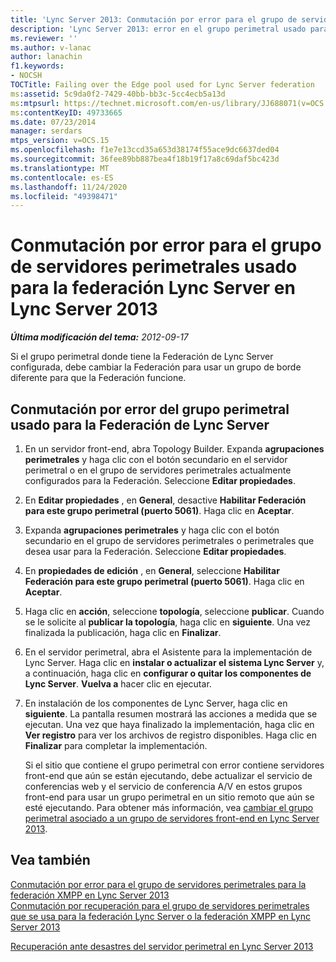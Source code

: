 ```yaml
---
title: 'Lync Server 2013: Conmutación por error para el grupo de servidores perimetrales usado para la federación Lync Server'
description: 'Lync Server 2013: error en el grupo perimetral usado para la Federación de Lync Server.'
ms.reviewer: ''
ms.author: v-lanac
author: lanachin
f1.keywords:
- NOCSH
TOCTitle: Failing over the Edge pool used for Lync Server federation
ms:assetid: 5c9da0f2-7429-40bb-bb3c-5cc4ecb5a13d
ms:mtpsurl: https://technet.microsoft.com/en-us/library/JJ688071(v=OCS.15)
ms:contentKeyID: 49733665
ms.date: 07/23/2014
manager: serdars
mtps_version: v=OCS.15
ms.openlocfilehash: f1e7e13ccd35a653d38174f55ace9dc6637ded04
ms.sourcegitcommit: 36fee89bb887bea4f18b19f17a8c69daf5bc423d
ms.translationtype: MT
ms.contentlocale: es-ES
ms.lasthandoff: 11/24/2020
ms.locfileid: "49398471"
---
```

# <a name="failing-over-the-edge-pool-used-for-lync-server-federation-in-lync-server-2013"></a>Conmutación por error para el grupo de servidores perimetrales usado para la federación Lync Server en Lync Server 2013

<div data-xmlns="http://www.w3.org/1999/xhtml">

<div class="topic" data-xmlns="http://www.w3.org/1999/xhtml" data-msxsl="urn:schemas-microsoft-com:xslt" data-cs="https://msdn.microsoft.com/">

<div data-asp="https://msdn2.microsoft.com/asp">



</div>

<div id="mainSection">

<div id="mainBody">

<span> </span>

_**Última modificación del tema:** 2012-09-17_

Si el grupo perimetral donde tiene la Federación de Lync Server configurada, debe cambiar la Federación para usar un grupo de borde diferente para que la Federación funcione.

<div>

## <a name="failing-over-the-edge-pool-used-for-lync-server-federation"></a>Conmutación por error del grupo perimetral usado para la Federación de Lync Server

1.  En un servidor front-end, abra Topology Builder. Expanda **agrupaciones perimetrales** y haga clic con el botón secundario en el servidor perimetral o en el grupo de servidores perimetrales actualmente configurados para la Federación. Seleccione **Editar propiedades**.

2.  En **Editar propiedades** , en **General**, desactive **Habilitar Federación para este grupo perimetral (puerto 5061)**. Haga clic en **Aceptar**.

3.  Expanda **agrupaciones perimetrales** y haga clic con el botón secundario en el grupo de servidores perimetrales o perimetrales que desea usar para la Federación. Seleccione **Editar propiedades**.

4.  En **propiedades de edición** , en **General**, seleccione **Habilitar Federación para este grupo perimetral (puerto 5061)**. Haga clic en **Aceptar**.

5.  Haga clic en **acción**, seleccione **topología**, seleccione **publicar**. Cuando se le solicite al **publicar la topología**, haga clic en **siguiente**. Una vez finalizada la publicación, haga clic en **Finalizar**.

6.  En el servidor perimetral, abra el Asistente para la implementación de Lync Server. Haga clic en **instalar o actualizar el sistema Lync Server** y, a continuación, haga clic en **configurar o quitar los componentes de Lync Server**. **Vuelva a** hacer clic en ejecutar.

7.  En instalación de los componentes de Lync Server, haga clic en **siguiente**. La pantalla resumen mostrará las acciones a medida que se ejecutan. Una vez que haya finalizado la implementación, haga clic en **Ver registro** para ver los archivos de registro disponibles. Haga clic en **Finalizar** para completar la implementación.
    
    Si el sitio que contiene el grupo perimetral con error contiene servidores front-end que aún se están ejecutando, debe actualizar el servicio de conferencias web y el servicio de conferencia A/V en estos grupos front-end para usar un grupo perimetral en un sitio remoto que aún se esté ejecutando. Para obtener más información, vea [cambiar el grupo perimetral asociado a un grupo de servidores front-end en Lync Server 2013](lync-server-2013-changing-the-edge-pool-associated-with-a-front-end-pool.md).

</div>

<div>

## <a name="see-also"></a>Vea también


[Conmutación por error para el grupo de servidores perimetrales para la federación XMPP en Lync Server 2013](lync-server-2013-failing-over-the-edge-pool-used-for-xmpp-federation.md)  
[Conmutación por recuperación para el grupo de servidores perimetrales que se usa para la federación Lync Server o la federación XMPP en Lync Server 2013](lync-server-2013-failing-back-the-edge-pool-used-for-lync-server-federation-or-xmpp-federation.md)  


[Recuperación ante desastres del servidor perimetral en Lync Server 2013](lync-server-2013-edge-server-disaster-recovery.md)  
  

</div>

</div>

<span> </span>

</div>

</div>

</div>

